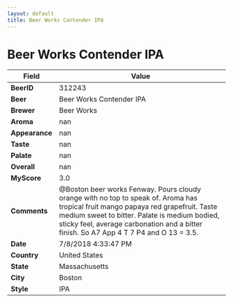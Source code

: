 ```yaml
---
layout: default
title: Beer Works Contender IPA
---
```


# Beer Works Contender IPA

| Field         | Value     |
|---------------|-----------|
| **BeerID** | 312243 |
| **Beer** | Beer Works Contender IPA |
| **Brewer** | Beer Works |
| **Aroma** | nan |
| **Appearance** | nan |
| **Taste** | nan |
| **Palate** | nan |
| **Overall** | nan |
| **MyScore** | 3.0 |
| **Comments** | @Boston beer works Fenway.  Pours cloudy orange with no top to speak of.  Aroma has tropical fruit mango papaya red grapefruit. Taste medium sweet to bitter.  Palate is medium bodied,  sticky feel,  average carbonation and a bitter finish. So A7 App 4 T 7 P4 and O 13 = 3.5. |
| **Date** | 7/8/2018 4:33:47 PM |
| **Country** | United States |
| **State** | Massachusetts |
| **City** | Boston |
| **Style** | IPA |
